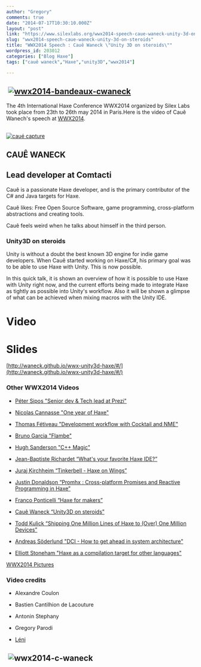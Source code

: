 ```yaml
---
author: "Gregory"
comments: true
date: "2014-07-17T10:30:10.000Z"
layout: "post"
link: "https://www.silexlabs.org/wwx2014-speech-caue-waneck-unity-3d-on-steroids/"
slug: "wwx2014-speech-caue-waneck-unity-3d-on-steroids"
title: "WWX2014 Speech : Cauê Waneck \"Unity 3D on steroids\""
wordpress_id: 203012
categories: ["Blog Haxe"]
tags: ["cauê waneck","Haxe","unity3D","wwx2014"]

---
```

##  [![wwx2014-bandeaux-cwaneck](https://www.silexlabs.org/wp-content/uploads/2014/07/wwx2014-bandeaux-cwaneck.png)](https://www.silexlabs.org/wp-content/uploads/2014/07/wwx2014-bandeaux-cwaneck.png)




The 4th International Haxe Conference WWX2014 organized by Silex Labs took place from 23th to 26th may 2014 in Paris.Here is the video of Cauê Wanech's speech at [WWX2014](http://wwx.silexlabs.org/2014/).





##


[![caué capture](https://www.silexlabs.org/wp-content/uploads/2014/07/caué-capture-300x209.jpg)](https://www.silexlabs.org/wp-content/uploads/2014/07/caué-capture.jpg)


## CAUÊ WANECK




## Lead developer at Comtacti


Cauê is a passionate Haxe developer, and is the primary contributor of the C# and Java targets for Haxe.

Cauê likes: Free Open Source Software, game programming, cross-platform abstractions and creating tools.


Cauê feels weird when he talks about himself in the third person.





### **Unity3D on steroids**


Unity is without a doubt the best known 3D engine for indie game developers. When Cauê started working on Haxe/C#, his primary goal was to be able to use Haxe with Unity. This is now possible.

In this quick talk, it is shown an overview of how it is possible to use Haxe with Unity right now, and the current efforts being made to integrate Haxe as tightly as possible into Unity's workflow. Also it will be shown a glimpse of what can be achieved when mixing macros with the Unity IDE.





# Video





# Slides










[http://waneck.github.io/wwx-unity3d-haxe/#/](http://waneck.github.io/wwx-unity3d-haxe/#/)





### Other WWX2014 Videos






  * [Péter Sipos "Senior dev & Tech lead at Prezi"](https://www.silexlabs.org/?p=202977)


  * [Nicolas Cannasse "One year of Haxe"](https://www.silexlabs.org/?p=202725)


  * [Thomas Fétiveau "Development workflow with Cocktail and NME"](https://www.silexlabs.org/?p=202751)


  * [Bruno Garcia "Flambe"](https://www.silexlabs.org/?p=202765)


  * [Hugh Sanderson "C++ Magic"](https://www.silexlabs.org/?p=202807)


  * [Jean-Baptiste Richardet “What's your favorite Haxe IDE?”](https://www.silexlabs.org/?p=202957)


  * [Juraj Kirchheim “Tinkerbell - Haxe on Wings”](https://www.silexlabs.org/?p=202939)


  * [Justin Donaldson “Promhx : Cross-platform Promises and Reactive Programming in Haxe”](https://www.silexlabs.org/?p=202971)


  * [Franco Ponticelli “Haxe for makers”](https://www.silexlabs.org/?p=202990)


  * [Cauê Waneck “Unity3D on steroids”](https://www.silexlabs.org/?p=203012)


  * [Todd Kulick “Shipping One Million Lines of Haxe to (Over) One Million Devices”](https://www.silexlabs.org/?p=203004)


  * [Andreas Söderlund "DCI - How to get ahead in system architecture"](https://www.silexlabs.org/?p=203019)


  * [Elliott Stoneham "Haxe as a compilation target for other languages"](https://www.silexlabs.org/?p=202984)


[WWX2014 Pictures](https://www.flickr.com/photos/120854033@N02/sets/72157644567142547/)









### Video credits






  * Alexandre Coulon


  * Bastien Cantilhion de Lacouture


  * Antonin Stephany


  * Gregory Parodi


  * [Léni](http://www.leni.fr/)




##  ![wwx2014-c-waneck](https://www.silexlabs.org/wp-content/uploads/2014/07/wwx2014-c-waneck-687x386.png)




